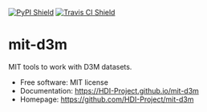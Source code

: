 [![PyPI Shield](https://img.shields.io/pypi/v/mit-d3m.svg)](https://pypi.python.org/pypi/mit-d3m)
[![Travis CI Shield](https://travis-ci.org/HDI-Project/mit-d3m.svg?branch=master)](https://travis-ci.org/HDI-Project/mit-d3m)

# mit-d3m

MIT tools to work with D3M datasets.

- Free software: MIT license
- Documentation: https://HDI-Project.github.io/mit-d3m
- Homepage: https://github.com/HDI-Project/mit-d3m
